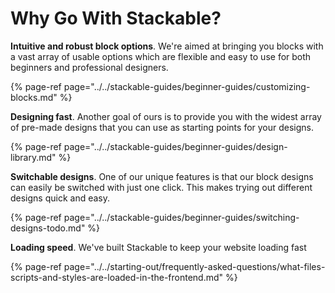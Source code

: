 # Why Go With Stackable?

**Intuitive and robust block options**. We're aimed at bringing you blocks with a vast array of usable options which are flexible and easy to use for both beginners and professional designers.

{% page-ref page="../../stackable-guides/beginner-guides/customizing-blocks.md" %}

**Designing fast**. Another goal of ours is to provide you with the widest array of pre-made designs that you can use as starting points for your designs. 

{% page-ref page="../../stackable-guides/beginner-guides/design-library.md" %}

**Switchable designs**. One of  our unique features is that our block designs can easily be switched with just one click. This makes trying out different designs quick and easy.

{% page-ref page="../../stackable-guides/beginner-guides/switching-designs-todo.md" %}

**Loading speed**. We've built Stackable to keep your website loading fast

{% page-ref page="../../starting-out/frequently-asked-questions/what-files-scripts-and-styles-are-loaded-in-the-frontend.md" %}

